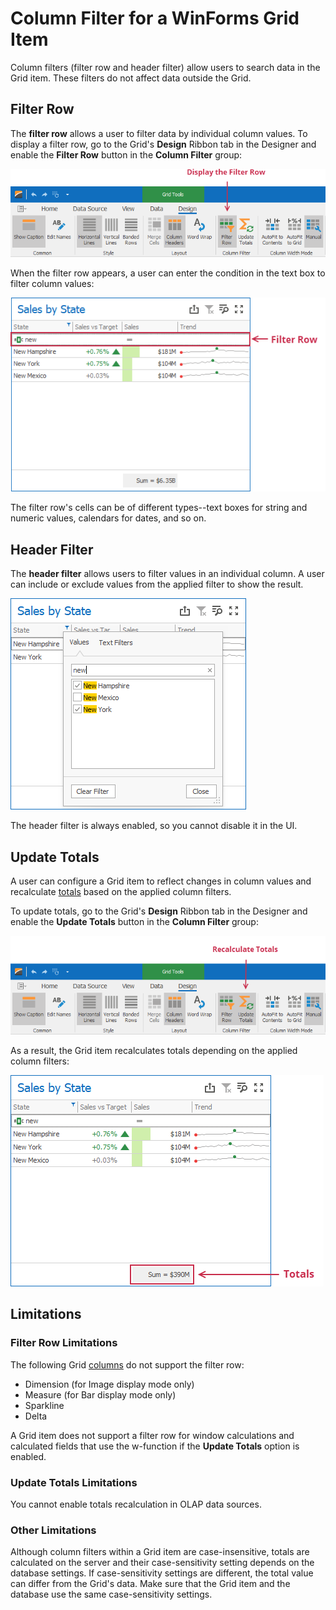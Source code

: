 # Column Filter for a WinForms Grid Item

Column filters (filter row and header filter) allow users to search data in the Grid item. These filters do not affect data outside the Grid.

## Filter Row

The **filter row** allows a user to filter data by individual column values. To display a filter row, go to the Grid's **Design** Ribbon tab in the Designer and enable the **Filter Row** button in the **Column Filter** group:

![WinForms Designer - Display a filter row](../../../../images/win-designer-display-filter-row.png)

When the filter row appears, a user can enter the condition in the text box to filter column values:

![WinForms Designer - Filter row](../../../../images/win-designer-filter-row-text-box.png)
    
The filter row's cells can be of different types--text boxes for string and numeric values, calendars for dates, and so on.

## Header Filter

The **header filter** allows users to filter values in an individual column. A user can include or exclude values from the applied filter to show the result.

![WinForms Designer - Header filter](../../../../images/win-designer-header-filter.png)

The header filter is always enabled, so you cannot disable it in the UI. 

## Update Totals

A user can configure a Grid item to reflect changes in column values and recalculate [totals](totals.md) based on the applied column filters.

To update totals, go to the Grid's **Design** Ribbon tab in the Designer and enable the **Update Totals** button in the **Column Filter** group:

![WinForms Designer - Enable Totals Updates](../../../../images/win-designer-recalculate-totals.png)

As a result, the Grid item recalculates totals depending on the applied column filters:

![WinForms Designer - Updated totals in a filter row](../../../../images/win-designer-filter-row-update-totals.png)

## Limitations

### Filter Row Limitations

The following Grid [columns](columns.md) do not support the filter row:

- Dimension (for Image display mode only)
- Measure (for Bar display mode only)
- Sparkline
- Delta

A Grid item does not support a filter row for window calculations and calculated fields that use the w-function if the **Update Totals** option is enabled.

### Update Totals Limitations

You cannot enable totals recalculation in OLAP data sources.

### Other Limitations

Although column filters within a Grid item are case-insensitive, totals are calculated on the server and their case-sensitivity setting depends on the database settings. If case-sensitivity settings are different, the total value can differ from the Grid's data. Make sure that the Grid item and the database use the same case-sensitivity settings.